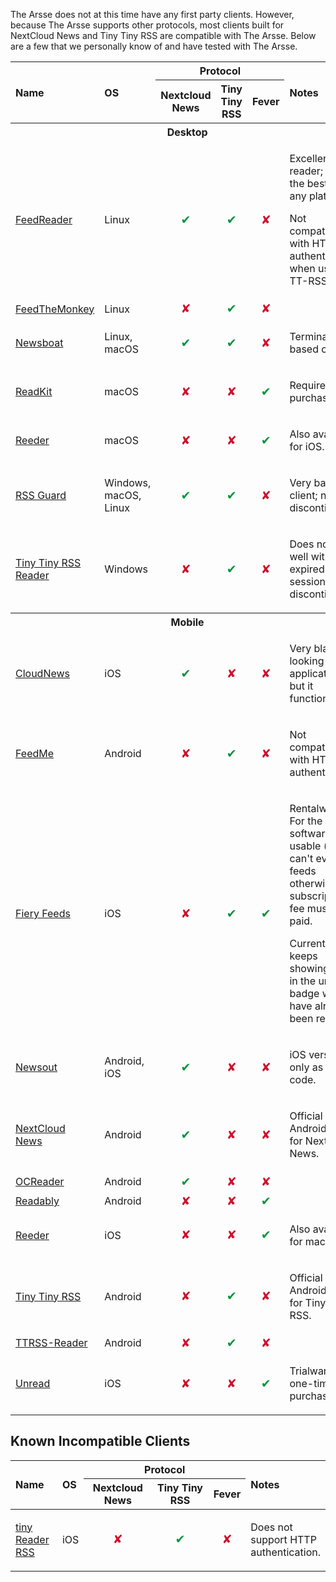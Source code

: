 The Arsse does not at this time have any first party clients. However, because The Arsse supports other protocols, most clients built for NextCloud News and Tiny Tiny RSS are compatible with The Arsse. Below are a few that we personally know of and have tested with The Arsse.

<table>
 <thead>
  <tr>
   <th rowspan="2" style="text-align:left; width:15%">Name</th>
   <th rowspan="2" style="text-align:left">OS</th>
   <th colspan="3" style="width:50%">Protocol</th>
   <th rowspan="2" style="text-align:left">Notes</th>
  </tr>
  <tr>
   <th style="text-align:center">Nextcloud News</th>
   <th style="text-align:center">Tiny Tiny RSS</th>
   <th style="text-align:center">Fever</th>
  </tr>
 </thead>
 <tbody>
  <tr>
   <th colspan="6">Desktop</th>
  </tr>
  <tr>
   <td><a href="https://jangernert.github.io/FeedReader/">FeedReader</a></td>
   <td>Linux</td>
   <td style="text-align:center;color:#00953b;font-size:larger">✔</td>
   <td style="text-align:center;color:#00953b;font-size:larger">✔</td>
   <td style="text-align:center;color:#cf102d;font-size:larger">✘</td>
   <td>
    <p>Excellent reader; one of the best on any platform.</p>
    <p>Not compatible with HTTP authentication when using TT-RSS.</p>
   </td>
  </tr>
  <tr>
   <td><a href="https://github.com/jeena/feedthemonkey">FeedTheMonkey</a></td>
   <td>Linux</td>
   <td style="text-align:center;color:#cf102d;font-size:larger">✘</td>
   <td style="text-align:center;color:#00953b;font-size:larger">✔</td>
   <td style="text-align:center;color:#cf102d;font-size:larger">✘</td>
   <td>
    <p></p>
   </td>
  </tr>
  <tr>
   <td><a href="https://newsboat.org/">Newsboat</a></td>
   <td>Linux, macOS</td>
   <td style="text-align:center;color:#00953b;font-size:larger">✔</td>
   <td style="text-align:center;color:#00953b;font-size:larger">✔</td>
   <td style="text-align:center;color:#cf102d;font-size:larger">✘</td>
   <td>
    <p>Terminal-based client.</p>
   </td>
  </tr>
  <tr>
   <td><a href="https://apps.apple.com/app/id588726889">ReadKit</a></td>
   <td>macOS</td>
   <td style="text-align:center;color:#cf102d;font-size:larger">✘</td>
   <td style="text-align:center;color:#cf102d;font-size:larger">✘</td>
   <td style="text-align:center;color:#00953b;font-size:larger">✔</td>
   <td>
    <p>Requires purchase.</p>
   </td>
  </tr>
  <tr>
   <td><a href="https://apps.apple.com/app/id1449412482">Reeder</a></td>
   <td>macOS</td>
   <td style="text-align:center;color:#cf102d;font-size:larger">✘</td>
   <td style="text-align:center;color:#cf102d;font-size:larger">✘</td>
   <td style="text-align:center;color:#00953b;font-size:larger">✔</td>
   <td>
    <p>Also available for iOS.</p>
   </td>
  </tr>
  <tr>
   <td><a href="https://github.com/martinrotter/rssguard/">RSS Guard</a></td>
   <td>Windows, macOS, Linux</td>
   <td style="text-align:center;color:#00953b;font-size:larger">✔</td>
   <td style="text-align:center;color:#00953b;font-size:larger">✔</td>
   <td style="text-align:center;color:#cf102d;font-size:larger">✘</td>
   <td>
    <p>Very basic client; now discontinued.</p>
   </td>
  </tr>
  <tr>
   <td><a href="https://www.microsoft.com/store/apps/9wzdncrdmbn3">Tiny Tiny RSS Reader</td>
   <td>Windows</td>
   <td style="text-align:center;color:#cf102d;font-size:larger">✘</td>
   <td style="text-align:center;color:#00953b;font-size:larger">✔</td>
   <td style="text-align:center;color:#cf102d;font-size:larger">✘</td>
   <td>
    <p>Does not deal well with expired sessions; discontinued.</p>
   </td>
  </tr>
 </tbody>
 <tbody>
  <tr>
   <th colspan="6">Mobile</th>
  </tr>
  <tr>
   <td><a href="https://peterandlinda.com/cloudnews/">CloudNews</a></td>
   <td>iOS</td>
   <td style="text-align:center;color:#00953b;font-size:larger">✔</td>
   <td style="text-align:center;color:#cf102d;font-size:larger">✘</td>
   <td style="text-align:center;color:#cf102d;font-size:larger">✘</td>
   <td>
    <p>Very bland looking application, but it functions well.</p>
   </td>
  </tr>
  <tr>
   <td><a href="https://play.google.com/store/apps/details?id=com.seazon.feedme">FeedMe</a></td>
   <td>Android</td>
   <td style="text-align:center;color:#cf102d;font-size:larger">✘</td>
   <td style="text-align:center;color:#00953b;font-size:larger">✔</td>
   <td style="text-align:center;color:#cf102d;font-size:larger">✘</td>
   <td>
    <p>Not compatible with HTTP authentication.</p>
   </td>
  </tr>
  <tr>
   <td><a href="http://cocoacake.net/apps/fiery/">Fiery Feeds</a></td>
   <td>iOS</td>
   <td style="text-align:center;color:#cf102d;font-size:larger">✘</td>
   <td style="text-align:center;color:#00953b;font-size:larger">✔</td>
   <td style="text-align:center;color:#00953b;font-size:larger">✔</td>
   <td>
    <p>Rentalware - For the software to be usable (you can't even add feeds otherwise) a subscription fee must be paid.</p>
    <p>Currently keeps showing items in the unread badge which have already been read.</p>
   </td>
  </tr>
  <tr>
   <td><a href="https://github.com/SimonSchubert/NewsOut">Newsout</a></td>
   <td>Android, iOS</td>
   <td style="text-align:center;color:#00953b;font-size:larger">✔</td>
   <td style="text-align:center;color:#cf102d;font-size:larger">✘</td>
   <td style="text-align:center;color:#cf102d;font-size:larger">✘</td>
   <td>
    <p>iOS version only as source code.</p>
   </td>
  </tr>
  <tr>
   <td><a href="https://github.com/nextcloud/news-android/">NextCloud News</a></td>
   <td>Android</td>
   <td style="text-align:center;color:#00953b;font-size:larger">✔</td>
   <td style="text-align:center;color:#cf102d;font-size:larger">✘</td>
   <td style="text-align:center;color:#cf102d;font-size:larger">✘</td>
   <td>
    <p>Official Android client for NextCloud News.</p>
   </td>
  </tr>
  <tr>
   <td><a href="https://github.com/schaal/ocreader/">OCReader</a></td>
   <td>Android</td>
   <td style="text-align:center;color:#00953b;font-size:larger">✔</td>
   <td style="text-align:center;color:#cf102d;font-size:larger">✘</td>
   <td style="text-align:center;color:#cf102d;font-size:larger">✘</td>
   <td></td>
  </tr>
  <tr>
   <td><a href="https://play.google.com/store/apps/details?id=com.isaiasmatewos.readably">Readably</a></td>
   <td>Android</td>
   <td style="text-align:center;color:#cf102d;font-size:larger">✘</td>
   <td style="text-align:center;color:#cf102d;font-size:larger">✘</td>
   <td style="text-align:center;color:#00953b;font-size:larger">✔</td>
   <td></td>
  </tr>
  <tr>
   <td><a href="https://apps.apple.com/app/id1449412357">Reeder</a></td>
   <td>iOS</td>
   <td style="text-align:center;color:#cf102d;font-size:larger">✘</td>
   <td style="text-align:center;color:#cf102d;font-size:larger">✘</td>
   <td style="text-align:center;color:#00953b;font-size:larger">✔</td>
   <td>
    <p>Also available for macOS.</p>
   </td>
  </tr>
  <tr>
   <td><a href="http://tt-rss.org/">Tiny Tiny RSS</a></td>
   <td>Android</td>
   <td style="text-align:center;color:#cf102d;font-size:larger">✘</td>
   <td style="text-align:center;color:#00953b;font-size:larger">✔</td>
   <td style="text-align:center;color:#cf102d;font-size:larger">✘</td>
   <td>
    <p>Official Android client for Tiny Tiny RSS.</p>
   </td>
  </tr>
  <tr>
   <td><a href="http://github.com/nilsbraden/ttrss-reader-fork/">TTRSS-Reader</a></td>
   <td>Android</td>
   <td style="text-align:center;color:#cf102d;font-size:larger">✘</td>
   <td style="text-align:center;color:#00953b;font-size:larger">✔</td>
   <td style="text-align:center;color:#cf102d;font-size:larger">✘</td>
   <td>
    <p></p>
   </td>
  </tr>
  <tr>
   <td><a href="https://apps.apple.com/app/id1252376153">Unread</a></td>
   <td>iOS</td>
   <td style="text-align:center;color:#cf102d;font-size:larger">✘</td>
   <td style="text-align:center;color:#cf102d;font-size:larger">✘</td>
   <td style="text-align:center;color:#00953b;font-size:larger">✔</td>
   <td>
    <p>Trialware with one-time purchase.</p>
   </td>
  </tr>
 </tbody>
</table>

## Known Incompatible Clients

<table>
 <thead>
  <tr>
   <th rowspan="2" style="text-align:left; width:15%">Name</th>
   <th rowspan="2" style="text-align:left">OS</th>
   <th colspan="3" style="width:50%">Protocol</th>
   <th rowspan="2" style="text-align:left">Notes</th>
  </tr>
  <tr>
   <th style="text-align:center">Nextcloud News</th>
   <th style="text-align:center">Tiny Tiny RSS</th>
   <th style="text-align:center">Fever</th>
  </tr>
 </thead>
 <tbody>
  <tr>
   <td><a href="http://www.pluchon.com/en/tiny_reader_rss.php">tiny Reader RSS</a></td>
   <td>iOS</td>
   <td style="text-align:center;color:#cf102d;font-size:larger">✘</td>
   <td style="text-align:center;color:#00953b;font-size:larger">✔</td>
   <td style="text-align:center;color:#cf102d;font-size:larger">✘</td>
   <td>
    <p>Does not support HTTP authentication.</p>
   </td>
  </tr>
 </tbody>
</table>
